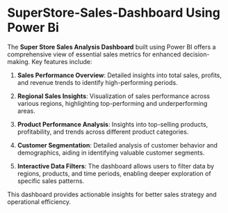 # SuperStore-Sales-Dashboard Using Power Bi
The **Super Store Sales Analysis Dashboard** built using Power BI offers a comprehensive view of essential sales metrics for enhanced decision-making. Key features include:

1. **Sales Performance Overview**: Detailed insights into total sales, profits, and revenue trends to identify high-performing periods.
  
2. **Regional Sales Insights**: Visualization of sales performance across various regions, highlighting top-performing and underperforming areas.

3. **Product Performance Analysis**: Insights into top-selling products, profitability, and trends across different product categories.

4. **Customer Segmentation**: Detailed analysis of customer behavior and demographics, aiding in identifying valuable customer segments.

5. **Interactive Data Filters**: The dashboard allows users to filter data by regions, products, and time periods, enabling deeper exploration of specific sales patterns.

This dashboard provides actionable insights for better sales strategy and operational efficiency.
